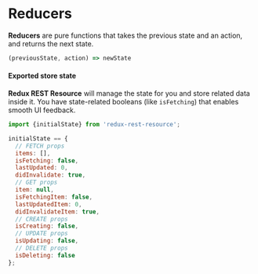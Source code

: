 # Reducers

**Reducers** are pure functions that takes the previous state and an action, and returns the next state.

```js
(previousState, action) => newState
```

#### Exported store state

**Redux REST Resource** will manage the state for you and store related data inside it. You have state-related booleans (like `isFetching`) that enables smooth UI feedback.

```js
import {initialState} from 'redux-rest-resource';

initialState == {
  // FETCH props
  items: [],
  isFetching: false,
  lastUpdated: 0,
  didInvalidate: true,
  // GET props
  item: null,
  isFetchingItem: false,
  lastUpdatedItem: 0,
  didInvalidateItem: true,
  // CREATE props
  isCreating: false,
  // UPDATE props
  isUpdating: false,
  // DELETE props
  isDeleting: false
};
```
